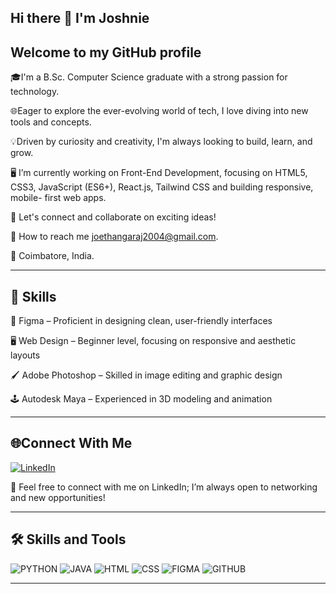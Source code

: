 ## Hi there 👋 I'm Joshnie
## Welcome to my GitHub profile
🎓I'm a B.Sc. Computer Science graduate with a strong passion for technology.<br>

🌐Eager to explore the ever-evolving world of tech, I love diving into new tools and concepts.<br>

💡Driven by curiosity and creativity, I'm always looking to build, learn, and grow.<br>

🖥️ I’m currently working on Front-End Development, focusing on HTML5, CSS3, JavaScript (ES6+), React.js, Tailwind CSS and building responsive, mobile-  first web apps.<br>

🚀 Let's connect and collaborate on exciting ideas!<br>

📧 How to reach me [joethangaraj2004@gmail.com](mailto:joethangaraj2004@gmail.com). <br>

📍 Coimbatore, India.

__________________________________________________________________________________________________________________________________________________________________________
## 🚀 Skills 
🎨 Figma – Proficient in designing clean, user-friendly interfaces

🖥️ Web Design – Beginner level, focusing on responsive and aesthetic layouts

🖌️ Adobe Photoshop – Skilled in image editing and graphic design

🕹️ Autodesk Maya – Experienced in 3D modeling and animation

_________________________________________________________________________________________________________________________________________________________________________
## 🌐Connect With Me
[![LinkedIn](https://img.shields.io/badge/LinkedIn-Connect-blue?logo=linkedin&style=flat-square)]( www.linkedin.com/in/joshnie-thangaraj-98b208362)

💬 Feel free to connect with me on LinkedIn; I’m always open to networking and new opportunities!

_________________________________________________________________________________________________________________________________________________________________________
## 🛠️ Skills and Tools
![PYTHON](https://img.shields.io/badge/PYTHON-orange?style=flat)
![JAVA](https://img.shields.io/badge/JAVA-orange?style=flat)
![HTML](https://img.shields.io/badge/HTML-orange?style=flat)
![CSS](https://img.shields.io/badge/CSS-orange?style=flat)
![FIGMA](https://img.shields.io/badge/FIGMA-yellow?style=flat)
![GITHUB](https://img.shields.io/badge/GITHUB-green?style=flat)

_________________________________________________________________________________________________________________________________________________________________________















